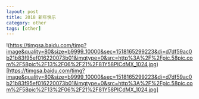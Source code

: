 ```yaml
---
layout: post
title: 2018 新年快乐
category: other
tags: [other]
---
```

!(https://timgsa.baidu.com/timg?image&quality=80&size=b9999_10000&sec=1518165299223&di=d7df59ac0b21b83f95ef016220073b01&imgtype=0&src=http%3A%2F%2Fpic.58pic.com%2F58pic%2F13%2F06%2F21%2F81Y58PICdMX_1024.jpg)[https://timgsa.baidu.com/timg?image&quality=80&size=b9999_10000&sec=1518165299223&di=d7df59ac0b21b83f95ef016220073b01&imgtype=0&src=http%3A%2F%2Fpic.58pic.com%2F58pic%2F13%2F06%2F21%2F81Y58PICdMX_1024.jpg]
